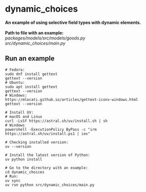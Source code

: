 # dynamic_choices

**An example of using selective field types with dynamic elements.**
<br>
<br>
**Path to file with an example:**
<br>
_packages/models/src/models/goods.py_
<br>
_src/dynamic_choices/main.py_

## Run an example

```shell
# Fedora:
sudo dnf install gettext
gettext --version
# Ubuntu:
sudo apt install gettext
gettext --version
# Windows:
https://mlocati.github.io/articles/gettext-iconv-windows.html
gettext --version

# Install UV:
# macOS and Linux
curl -LsSf https://astral.sh/uv/install.sh | sh
# Windows
powershell -ExecutionPolicy ByPass -c "irm https://astral.sh/uv/install.ps1 | iex"

# Checking installed version:
uv --version

# Install the latest version of Python:
uv python install

# Go to the directory with an example:
cd dynamic_choices
# Run:
uv sync
uv run python src/dynamic_choices/main.py
```
